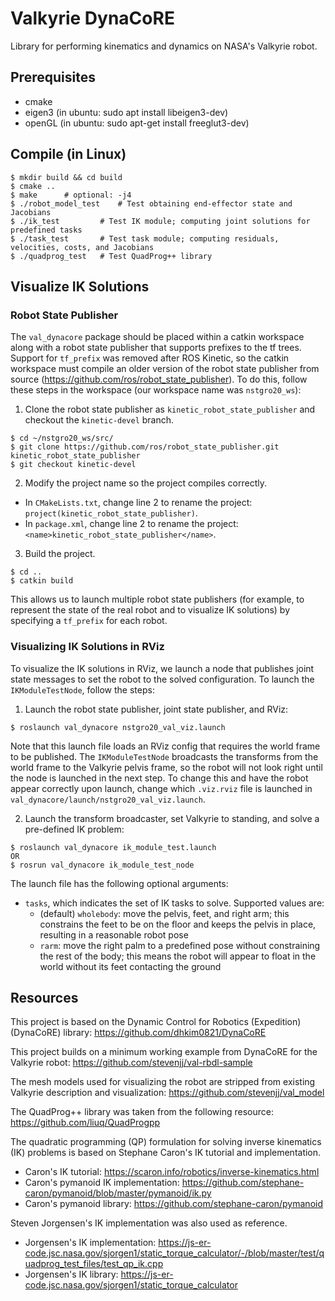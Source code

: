 # Valkyrie DynaCoRE

Library for performing kinematics and dynamics on NASA's Valkyrie robot.



## Prerequisites
- cmake
- eigen3 (in ubuntu: sudo apt install libeigen3-dev)
- openGL (in ubuntu: sudo apt-get install freeglut3-dev)



## Compile (in Linux)
```
$ mkdir build && cd build
$ cmake ..
$ make		# optional: -j4
$ ./robot_model_test	# Test obtaining end-effector state and Jacobians
$ ./ik_test 		# Test IK module; computing joint solutions for predefined tasks
$ ./task_test		# Test task module; computing residuals, velocities, costs, and Jacobians
$ ./quadprog_test	# Test QuadProg++ library
```



## Visualize IK Solutions

### Robot State Publisher
The ```val_dynacore``` package should be placed within a catkin workspace along with a robot state publisher that supports prefixes to the tf trees.  Support for ```tf_prefix``` was removed after ROS Kinetic, so the catkin workspace must compile an older version of the robot state publisher from source (https://github.com/ros/robot_state_publisher).  To do this, follow these steps in the workspace (our workspace name was ```nstgro20_ws```):
1. Clone the robot state publisher as ```kinetic_robot_state_publisher``` and checkout the ```kinetic-devel``` branch.
```
$ cd ~/nstgro20_ws/src/
$ git clone https://github.com/ros/robot_state_publisher.git kinetic_robot_state_publisher
$ git checkout kinetic-devel
```
2. Modify the project name so the project compiles correctly.
- In ```CMakeLists.txt```, change line 2 to rename the project: ```project(kinetic_robot_state_publisher)```.
- In ```package.xml```, change line 2 to rename the project: ```<name>kinetic_robot_state_publisher</name>```.

3. Build the project.
```
$ cd ..
$ catkin build
```

This allows us to launch multiple robot state publishers (for example, to represent the state of the real robot and to visualize IK solutions) by specifying a ```tf_prefix``` for each robot.



### Visualizing IK Solutions in RViz
To visualize the IK solutions in RViz, we launch a node that publishes joint state messages to set the robot to the solved configuration.  To launch the ```IKModuleTestNode```, follow the steps:

1. Launch the robot state publisher, joint state publisher, and RViz:
```
$ roslaunch val_dynacore nstgro20_val_viz.launch
```
Note that this launch file loads an RViz config that requires the world frame to be published.  The ```IKModuleTestNode``` broadcasts the transforms from the world frame to the Valkyrie pelvis frame, so the robot will not look right until the node is launched in the next step.  To change this and have the robot appear correctly upon launch, change which ```.viz.rviz``` file is launched in ```val_dynacore/launch/nstgro20_val_viz.launch```.

2. Launch the transform broadcaster, set Valkyrie to standing, and solve a pre-defined IK problem:
```
$ roslaunch val_dynacore ik_module_test.launch
OR
$ rosrun val_dynacore ik_module_test_node
```
The launch file has the following optional arguments:
- ```tasks```, which indicates the set of IK tasks to solve.  Supported values are:
	- (default) ```wholebody```: move the pelvis, feet, and right arm; this constrains the feet to be on the floor and keeps the pelvis in place, resulting in a reasonable robot pose
	- ```rarm```: move the right palm to a predefined pose without constraining the rest of the body; this means the robot will appear to float in the world without its feet contacting the ground



## Resources

This project is based on the Dynamic Control for Robotics (Expedition) (DynaCoRE) library: https://github.com/dhkim0821/DynaCoRE

This project builds on a minimum working example from DynaCoRE for the Valkyrie robot: https://github.com/stevenjj/val-rbdl-sample

The mesh models used for visualizing the robot are stripped from existing Valkyrie description and visualization: https://github.com/stevenjj/val_model

The QuadProg++ library was taken from the following resource: https://github.com/liuq/QuadProgpp

The quadratic programming (QP) formulation for solving inverse kinematics (IK) problems is based on Stephane Caron's IK tutorial and implementation.
- Caron's IK tutorial: https://scaron.info/robotics/inverse-kinematics.html
- Caron's pymanoid IK implementation: https://github.com/stephane-caron/pymanoid/blob/master/pymanoid/ik.py
- Caron's pymanoid library: https://github.com/stephane-caron/pymanoid

Steven Jorgensen's IK implementation was also used as reference.
- Jorgensen's IK implementation: https://js-er-code.jsc.nasa.gov/sjorgen1/static_torque_calculator/-/blob/master/test/quadprog_test_files/test_qp_ik.cpp
- Jorgensen's IK library: https://js-er-code.jsc.nasa.gov/sjorgen1/static_torque_calculator
